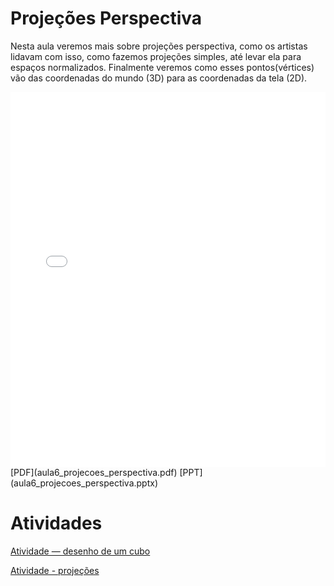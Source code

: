 # Projeções Perspectiva

Nesta aula veremos mais sobre projeções perspectiva, como os artistas lidavam com isso, como fazemos projeções simples, até levar ela para espaços normalizados. Finalmente veremos como esses pontos(vértices) vão das coordenadas do mundo (3D) para as coordenadas da tela (2D).

<embed height="600" src="aula6_projecoes_perspectiva.pdf" type="application/pdf" width="100%">
[PDF](aula6_projecoes_perspectiva.pdf)
[PPT](aula6_projecoes_perspectiva.pptx)

# Atividades

[Atividade — desenho de um cubo](atividade_projecao_de_cubo.ipynb)

[Atividade - projeções](atividade_projecoes.ipynb)
